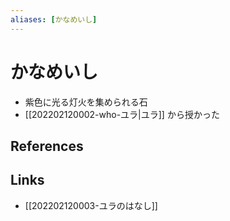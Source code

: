 ```yaml
---
aliases: [かなめいし]
---
```

# かなめいし

- 紫色に光る灯火を集められる石
- [[202202120002-who-ユラ|ユラ]] から授かった

## References



## Links

- [[202202120003-ユラのはなし]]
